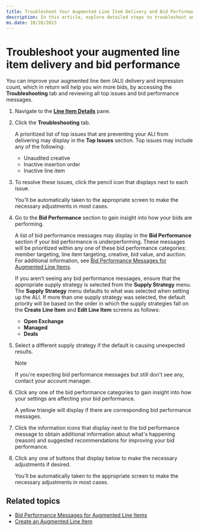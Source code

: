 ```yaml
---
title: Troubleshoot Your Augmented Line Item Delivery and Bid Performance
description: In this article, explore detailed steps to troubleshoot and enhance Augmented Line Item (ALI) delivery, bid performance, and impression count.
ms.date: 10/28/2023
---
```


# Troubleshoot your augmented line item delivery and bid performance

You can improve your augmented line item (ALI) delivery and impression count, which in return will help you win more bids, by accessing the **Troubleshooting** tab and reviewing all top issues and bid performance messages.

1. Navigate to the **[Line Item Details](view-line-item-details.md)** pane.
1. Click the **Troubleshooting** tab.

    A prioritized list of top issues that are preventing your ALI from delivering may display in the **Top Issues** section. Top issues may include any of the following:
    - Unaudited creative
    - Inactive insertion order
    - Inactive line item
1. To resolve these issues, click the pencil icon that displays next to each issue.

    You'll be automatically taken to the appropriate screen to make the necessary adjustments in most cases.
1. Go to the **Bid Performance** section to gain insight into how your bids are performing.

    A list of bid performance messages may display in the **Bid Performance** section if your bid performance is underperforming. These messages will be prioritized within any one of these bid performance categories: member targeting, line item targeting, creative, bid value, and auction. For additional information, see [Bid Performance Messages for Augmented Line Items](bid-performance-messages-for-augmented-line-items.md).

    If you aren’t seeing any bid performance messages, ensure that the appropriate supply strategy is selected from the **Supply Strategy** menu. The **Supply Strategy** menu defaults to what was selected when setting up the ALI. If more than one supply strategy was selected, the default priority will be based on the order in which the supply strategies fall on the **Create Line Item** and **Edit Line Item** screens as follows:
    - **Open Exchange**
    - **Managed**
    - **Deals**
1. Select a different supply strategy if the default is causing unexpected results.

    > [!NOTE]
    > If you're expecting bid performance messages but still don't see any, contact your account manager.
1. Click any one of the bid performance categories to gain insight into how your settings are affecting your bid performance.

    A yellow triangle will display if there are corresponding bid performance messages.
1. Click the information icons that display next to the bid performance message to obtain additional information about what's happening (reason) and suggested recommendations for improving your bid performance.
1. Click any one of buttons that display below to make the necessary adjustments if desired.

    You'll be automatically taken to the appropriate screen to make the necessary adjustments in most cases.

## Related topics

- [Bid Performance Messages for Augmented Line Items](bid-performance-messages-for-augmented-line-items.md)
- [Create an Augmented Line Item](create-an-augmented-line-item-ali.md)
